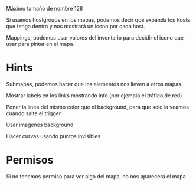 Máximo tamaño de nombre 128

Si usamos hostgroups en los mapas, podemos decir que expanda los hosts que tenga dentro y nos mostrará un icono por cada host.

Mappings, podemos usar valores del inventario para decidir el icono que usar para pintar en el mapa.


# Hints
Submapas, podemos hacer que los elementos nos lleven a otros mapas.

Mostrar labels en los links mostrando info (por ejemplo el tráfico de red)

Poner la linea del mismo color que el background, para que solo la veamos cuando salte el trigger

Usar imagenes background

Hacer curvas usando puntos invisibles



# Permisos
Si no tenemos permiso para ver algo del mapa, no nos aparecerá el mapa
